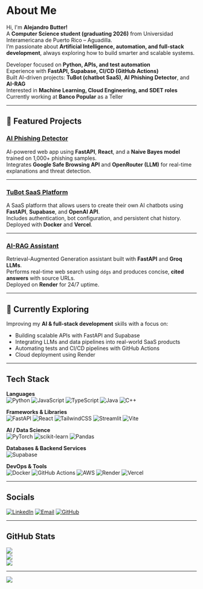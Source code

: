 #  About Me

Hi, I'm **Alejandro Butter!**   
A **Computer Science student (graduating 2026)** from Universidad Interamericana de Puerto Rico – Aguadilla.  
I’m passionate about **Artificial Intelligence, automation, and full-stack development**, always exploring how to build smarter and scalable systems.  

 Developer focused on **Python, APIs, and test automation**  
 Experience with **FastAPI, Supabase, CI/CD (GitHub Actions)**  
 Built AI-driven projects: **TuBot (chatbot SaaS)**, **AI Phishing Detector**, and **AI-RAG**  
 Interested in **Machine Learning, Cloud Engineering, and SDET roles**  
 Currently working at **Banco Popular** as a Teller  

---

## 🚀 Featured Projects

###  [AI Phishing Detector](https://github.com/butter6482/phishing-detector-ai)  

AI-powered web app using **FastAPI**, **React**, and a **Naive Bayes model** trained on 1,000+ phishing samples.  
Integrates **Google Safe Browsing API** and **OpenRouter (LLM)** for real-time explanations and threat detection.

---

###  [TuBot SaaS Platform](https://github.com/butter6482/tubot)  

A SaaS platform that allows users to create their own AI chatbots using **FastAPI**, **Supabase**, and **OpenAI API**.  
Includes authentication, bot configuration, and persistent chat history. Deployed with **Docker** and **Vercel**.

---

###  [AI-RAG Assistant](https://ai-rag-1.onrender.com)  
 
Retrieval-Augmented Generation assistant built with **FastAPI** and **Groq LLMs**.  
Performs real-time web search using `ddgs` and produces concise, **cited answers** with source URLs.  
Deployed on **Render** for 24/7 uptime.

---

## 🌱 Currently Exploring
 Improving my **AI & full-stack development** skills with a focus on:
- Building scalable APIs with FastAPI and Supabase  
- Integrating LLMs and data pipelines into real-world SaaS products  
- Automating tests and CI/CD pipelines with GitHub Actions  
- Cloud deployment using Render  

---

##  Tech Stack

**Languages**  
![Python](https://img.shields.io/badge/python-3670A0?style=flat&logo=python&logoColor=ffdd54)
![JavaScript](https://img.shields.io/badge/javascript-%23323330.svg?style=flat&logo=javascript&logoColor=%23F7DF1E)
![TypeScript](https://img.shields.io/badge/typescript-%23007ACC.svg?style=flat&logo=typescript&logoColor=white)
![Java](https://img.shields.io/badge/java-%23ED8B00.svg?style=flat&logo=openjdk&logoColor=white)
![C++](https://img.shields.io/badge/c++-%2300599C.svg?style=flat&logo=c%2B%2B&logoColor=white)

**Frameworks & Libraries**  
![FastAPI](https://img.shields.io/badge/FastAPI-005571?style=flat&logo=fastapi)
![React](https://img.shields.io/badge/react-%2320232a.svg?style=flat&logo=react&logoColor=%2361DAFB)
![TailwindCSS](https://img.shields.io/badge/tailwindcss-%2338B2AC.svg?style=flat&logo=tailwind-css&logoColor=white)
![Streamlit](https://img.shields.io/badge/Streamlit-FF4B4B.svg?style=flat&logo=streamlit&logoColor=white)
![Vite](https://img.shields.io/badge/vite-%23646CFF.svg?style=flat&logo=vite&logoColor=white)

**AI / Data Science**  
![PyTorch](https://img.shields.io/badge/PyTorch-%23EE4C2C.svg?style=flat&logo=PyTorch&logoColor=white)
![scikit-learn](https://img.shields.io/badge/scikit--learn-%23F7931E.svg?style=flat&logo=scikit-learn&logoColor=white)
![Pandas](https://img.shields.io/badge/pandas-%23150458.svg?style=flat&logo=pandas&logoColor=white)

**Databases & Backend Services**  
![Supabase](https://img.shields.io/badge/Supabase-3ECF8E?style=flat&logo=supabase&logoColor=white)

**DevOps & Tools**  
![Docker](https://img.shields.io/badge/docker-%230db7ed.svg?style=flat&logo=docker&logoColor=white)
![GitHub Actions](https://img.shields.io/badge/github%20actions-%232671E5.svg?style=flat&logo=githubactions&logoColor=white)
![AWS](https://img.shields.io/badge/AWS-%23FF9900.svg?style=flat&logo=amazonaws&logoColor=white)
![Render](https://img.shields.io/badge/Render-46E3B7.svg?style=flat&logo=render&logoColor=white)
![Vercel](https://img.shields.io/badge/vercel-%23000000.svg?style=flat&logo=vercel&logoColor=white)

---

##  Socials
[![LinkedIn](https://img.shields.io/badge/LinkedIn-%230077B5.svg?logo=linkedin&logoColor=white)](https://linkedin.com/in/alejandro-butter-cs)
[![Email](https://img.shields.io/badge/Email-D14836?logo=gmail&logoColor=white)](mailto:alejandrobutter316@gmail.com)
[![GitHub](https://img.shields.io/badge/GitHub-%23121011.svg?logo=github&logoColor=white)](https://github.com/butter6482)

---

##  GitHub Stats
![](https://github-readme-stats.vercel.app/api?username=butter6482&theme=dark&hide_border=false&include_all_commits=false&count_private=false)  
![](https://nirzak-streak-stats.vercel.app/?user=butter6482&theme=dark&hide_border=false)  
![](https://github-readme-stats.vercel.app/api/top-langs/?username=butter6482&theme=dark&hide_border=false&layout=compact)

---

[![](https://visitcount.itsvg.in/api?id=butter6482&icon=0&color=0)](https://visitcount.itsvg.in)
